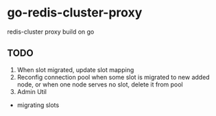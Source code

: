 # go-redis-cluster-proxy
redis-cluster proxy build on go


## TODO
1. When slot migrated, update slot mapping
2. Reconfig connection pool when some slot is migrated to new added node, or when one node serves no slot, delete it from pool
3. Admin Util
  * migrating slots